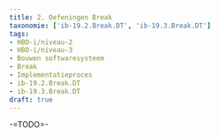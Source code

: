 ```yaml
---
title: 2. Oefeningen Break
taxonomie: ['ib-19.2.Break.DT', 'ib-19.3.Break.DT']
tags:
- HBO-i/niveau-2
- HBO-i/niveau-3
- Bouwen softwaresysteem
- Break
- Implementatieproces
- ib-19.2.Break.DT
- ib-19.3.Break.DT
draft: true 
---
```


-=TODO=-